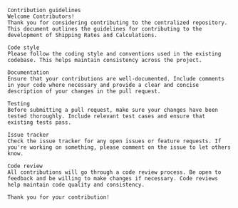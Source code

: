     Contribution guidelines
    Welcome Contributors!
    Thank you for considering contributing to the centralized repository. This document outlines the guidelines for contributing to the development of Shipping Rates and Calculations.
    
    Code style
    Please follow the coding style and conventions used in the existing codebase. This helps maintain consistency across the project.
    
    Documentation
    Ensure that your contributions are well-documented. Include comments in your code where necessary and provide a clear and concise description of your changes in the pull request.
    
    Testing
    Before submitting a pull request, make sure your changes have been tested thoroughly. Include relevant test cases and ensure that existing tests pass.
    
    Issue tracker
    Check the issue tracker for any open issues or feature requests. If you're working on something, please comment on the issue to let others know.
    
    Code review
    All contributions will go through a code review process. Be open to feedback and be willing to make changes if necessary. Code reviews help maintain code quality and consistency.
    
    Thank you for your contribution!
